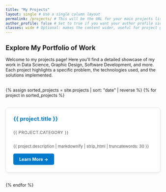 ```yaml
---
title: "My Projects"
layout: single # Use a single column layout
permalink: /projects/ # This will be the URL for your main projects listing page
author_profile: false # Set to true if you want your author profile sidebar here
classes: wide # Optional: makes the content wider, useful for project grids
---
```


## Explore My Portfolio of Work

Welcome to my projects page! Here you'll find a detailed showcase of my work in Data Science, Graphic Design, Software Development, and more. Each project highlights a specific problem, the technologies used, and the solutions implemented.

<div class="project-grid">
{% assign sorted_projects = site.projects | sort: "date" | reverse %}
{% for project in sorted_projects %}
  <div class="project-card">
    <h3><a href="{{ project.url | relative_url }}">{{ project.title }}</a></h3>
    <p class="project-category">{{ project.category }}</p> 
    <p>{{ project.description | markdownify | strip_html | truncatewords: 30 }}</p> 
    <a href="{{ project.url | relative_url }}" class="read-more-btn">Learn More &rarr;</a>
  </div>
{% endfor %}
</div>

<style>
  .project-grid {
    display: grid;
    grid-template-columns: repeat(auto-fit, minmax(300px, 1fr)); /* Responsive grid */
    gap: 2rem; /* Space between cards */
    margin-top: 2rem;
  }

  .project-card {
    background-color: #ffffff;
    border: 1px solid #e0e0e0;
    border-radius: 8px;
    padding: 1.5rem;
    box-shadow: 0 4px 8px rgba(0,0,0,0.05);
    transition: transform 0.2s ease, box-shadow 0.2s ease;
    display: flex;
    flex-direction: column;
    justify-content: space-between;
  }

  .project-card:hover {
    transform: translateY(-5px);
    box-shadow: 0 6px 12px rgba(0,0,0,0.1);
  }

  .project-card h3 {
    margin-top: 0;
    margin-bottom: 0.8rem;
    font-size: 1.3em;
  }

  .project-card h3 a {
    color: #007acc; /* Minimal Mistakes primary link color */
    text-decoration: none;
  }

  .project-card h3 a:hover {
    text-decoration: underline;
  }

  .project-category {
    font-size: 0.9em;
    color: #777;
    margin-bottom: 0.8rem;
    text-transform: uppercase;
    letter-spacing: 0.05em;
  }

  .project-card p {
    font-size: 0.95em;
    color: #555;
    flex-grow: 1; /* Allows description to take available space */
    margin-bottom: 1rem;
  }

  .read-more-btn {
    display: inline-block;
    background-color: #007acc;
    color: white;
    padding: 0.6rem 1.2rem;
    border-radius: 5px;
    text-decoration: none;
    font-weight: bold;
    transition: background-color 0.3s ease;
    align-self: flex-start; /* Align button to start */
  }

  .read-more-btn:hover {
    background-color: #005f99;
  }

  @media (max-width: 768px) {
    .project-grid {
      grid-template-columns: 1fr; /* Single column on small screens */
    }
  }
</style>
